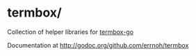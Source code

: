 termbox/
========

Collection of helper libraries for [termbox-go](https://github.com/nsf/termbox-go)

Documentation at http://godoc.org/github.com/errnoh/termbox
